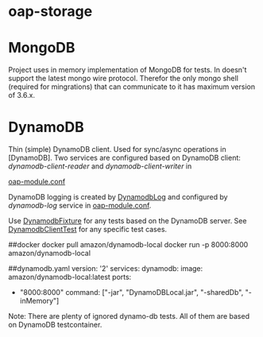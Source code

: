 # oap-storage

# MongoDB

Project uses in memory implementation of MongoDB for tests. 
In doesn't support the latest mongo wire protocol. Therefor the only mongo shell 
(required for mingrations) that can communicate to it has maximum version of 3.6.x.

# DynamoDB

Thin (simple) DynamoDB client. Used for sync/async operations in [DynamoDB].
Two services are configured based on DynamoDB client: _dynamodb-client-reader_ and _dynamodb-client-writer_ in

[oap-module.conf](oap-storage-dynamo-client/src/main/resources/META-INF/oap-module.conf)

DynamoDB logging is created by [DynamodbLog](oap-dynamo-db/oap-dynamodb/src/main/java/oap/dynamodb/DynamodbLog.java)
and configured by _dynamodb-log_ service in [oap-module.conf](oap-dynamo-db/oap-dynamodb/src/main/resources/META-INF/oap-module.conf).

Use [DynamodbFixture](oap-dynamo-db/oap-dynamodb/src/main/java/oap/dynamodb/DynamodbFixture.java) for any tests based on the DynamoDB
server. See [DynamodbClientTest](oap-dynamo-db/oap-dynamodb/src/test/java/oap/dynamodb/DynamodbClientTest.java) for any specific test cases.

##docker
docker pull amazon/dynamodb-local
docker run -p 8000:8000 amazon/dynamodb-local

##dynamodb.yaml
version: '2'
services:
dynamodb:
image: amazon/dynamodb-local:latest
ports:
- "8000:8000"
  command: ["-jar", "DynamoDBLocal.jar", "-sharedDb", "-inMemory"]

Note: There are plenty of ignored dynamo-db tests. All of them are based on DynamoDB testcontainer.